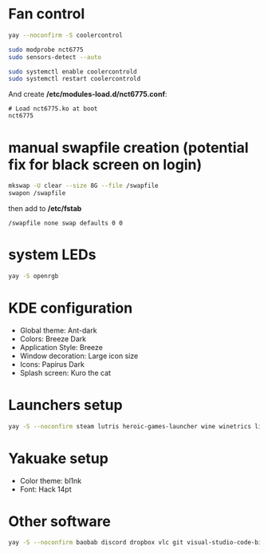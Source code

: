 # Fan control

```bash
yay --noconfirm -S coolercontrol

sudo modprobe nct6775
sudo sensors-detect --auto

sudo systemctl enable coolercontrold
sudo systemctl restart coolercontrold
```

And create **/etc/modules-load.d/nct6775.conf**:

```
# Load nct6775.ko at boot
nct6775
```

# manual swapfile creation (potential fix for black screen on login)

```bash
mkswap -U clear --size 8G --file /swapfile
swapon /swapfile
```

then add to **/etc/fstab**

```
/swapfile none swap defaults 0 0
```

# system LEDs

```bash
yay -S openrgb
```

# KDE configuration

- Global theme: Ant-dark
- Colors: Breeze Dark
- Application Style: Breeze
- Window decoration: Large icon size
- Icons: Papirus Dark
- Splash screen: Kuro the cat

# Launchers setup

```bash
yay -S --noconfirm steam lutris heroic-games-launcher wine winetrics lib32-gnutls
```

# Yakuake setup

- Color theme: bl1nk
- Font: Hack 14pt

# Other software

```bash
yay -S --noconfirm baobab discord dropbox vlc git visual-studio-code-bin yakuake python-pip python gitkraken veracrypt python-pygments
```
